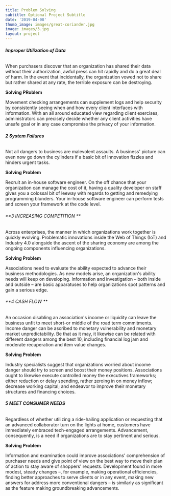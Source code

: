 ```yaml
---
title: Problem Solving
subtitle: Optional Project Subtitle
date: '2019-04-08'
thumb_image: images/great-coriander.jpg
image: images/3.jpg
layout: project
---
```

###### **Improper Utilization of Data**

When purchasers discover that an organization has shared their data without their authorization, awful press can hit rapidly and do a great deal of harm. In the event that incidentally, the organization vowed not to share but rather shared at any rate, the terrible exposure can be destroying. 

**Solving PRoblem** 

Movement checking arrangements can supplement logs and help security by consistently seeing when and how every client interfaces with information. With an all around educated view regarding client exercises, administrators can precisely decide whether any client activities have unsafe goal or in any case compromise the privacy of your information.

###### **2	System Failures**

Not all dangers to business are malevolent assaults. A business' picture can even now go down the cylinders if a basic bit of innovation fizzles and hinders urgent tasks. 

**Solving Problem**

Recruit an in-house software engineer. On the off chance that your organization can manage the cost of it, having a quality developer on staff gives you a colossal bit of leeway with regards to getting and remedying programming blunders. Your in-house software engineer can perform tests and screen your framework at the code level.

###### **3 INCREASING COMPETITION **

Across enterprises, the manner in which organizations work together is quickly evolving. Problematic innovations inside the Web of Things (IoT) and Industry 4.0 alongside the ascent of the sharing economy are among the ongoing components influencing organizations. 

**Solving Problem**

Associations need to evaluate the ability expected to advance their business methodologies. As new models arise, an organization's ability needs will keep on developing. Information and investigation – both inside and outside – are basic apparatuses to help organizations spot patterns and gain a serious edge.

###### **4 CASH FLOW **

An occasion disabling an association's income or liquidity can leave the business unfit to meet short-or middle of the road term commitments. Income danger can be ascribed to monetary vulnerability and monetary market unpredictability. Be that as it may, it likewise can be related with different dangers among the best 10, including financial log jam and moderate recuperation and item value changes. 

**Solving Problem**

Industry specialists suggest that organizations worried about income danger should try to screen and boost their money positions. 
Associations ought to likewise execute controlled money the executives frameworks; either reduction or delay spending, rather zeroing in on money inflow; decrease working capital; and endeavor to improve their monetary structures and financing choices. 

###### **5 MEET CONSUMER NEEDS**
Regardless of whether utilizing a ride-hailing application or requesting that an advanced collaborator turn on the lights at home, customers have immediately embraced tech-engaged arrangements. Advancement, consequently, is a need if organizations are to stay pertinent and serious. 

**Solving Problem**

Information and examination could improve associations' comprehension of purchaser needs and give point of view on the best way to move their plan of action to stay aware of shoppers' requests. 
Development found in more modest, steady changes –, for example, making operational efficiencies, finding better approaches to serve clients or in any event, making new answers for address more conventional dangers – is similarly as significant as the feature making groundbreaking advancements.